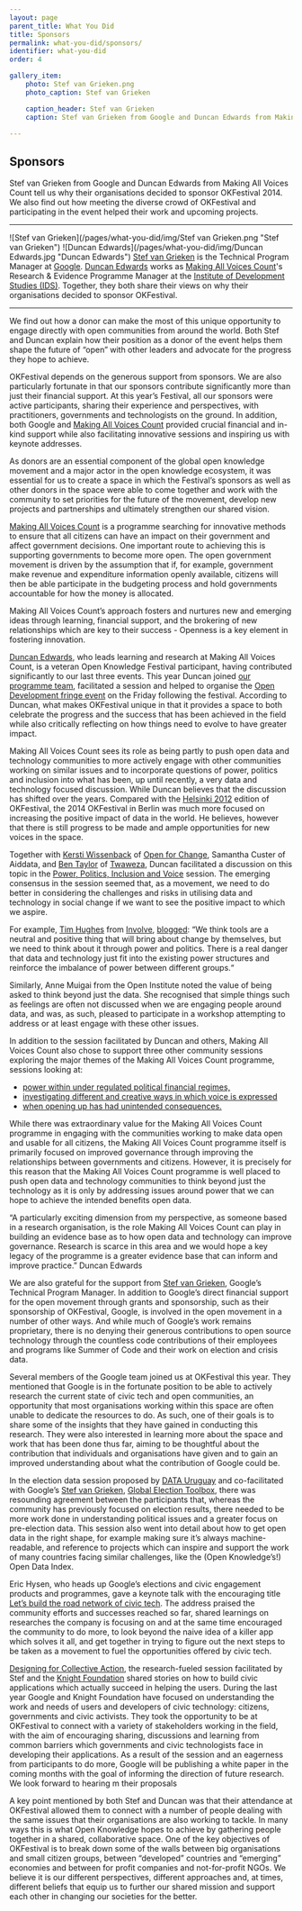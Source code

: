 ```yaml
---
layout: page
parent_title: What You Did
title: Sponsors
permalink: what-you-did/sponsors/
identifier: what-you-did
order: 4

gallery_item:
    photo: Stef van Grieken.png
    photo_caption: Stef van Grieken

    caption_header: Stef van Grieken
    caption: Stef van Grieken from Google and Duncan Edwards from Making All Voices Count tell us why their organisations decided to sponsor OKFestival 2014. We also find out how meeting the diverse crowd of OKFestival and participating in the event helped their work and upcoming projects.

---
```


## Sponsors

<span class="summary">Stef van Grieken from Google and Duncan Edwards from Making All Voices Count tell us why their organisations decided to sponsor OKFestival 2014. We also find out how meeting the diverse crowd of OKFestival and participating in the event helped their work and upcoming projects.</span>

---

![Stef van Grieken](/pages/what-you-did/img/Stef van Grieken.png "Stef van Grieken")
![Duncan Edwards](/pages/what-you-did/img/Duncan Edwards.jpg "Duncan Edwards")
[Stef van Grieken](https://twitter.com/stefvangrieken) is the Technical Program Manager at [Google](http://www.google.com/about/). [Duncan Edwards](https://twitter.com/duncan_ids) works as [Making All Voices Count](http://www.makingallvoicescount.org/)'s Research & Evidence Programme Manager at the [Institute of Development Studies (IDS)](http://www.ids.ac.uk/). Together, they both share their views on why their organisations decided to sponsor OKFestival.

---

We find out how a donor can make the most of this unique opportunity to engage directly with open communities from around the world. Both Stef and Duncan explain how their position as a donor of the event helps them shape the future of “open” with other leaders and advocate for the progress they hope to achieve.

OKFestival depends on the generous support from sponsors. We are also particularly fortunate in that our sponsors contribute significantly more than just their financial support. At this year’s Festival, all our sponsors were active participants, sharing their experience and perspectives, with practitioners, governments and technologists on the ground. In addition, both Google and [Making All Voices Count](http://www.makingallvoicescount.org/) provided crucial financial and in-kind support while also facilitating innovative sessions and inspiring us with keynote addresses.

As donors are an essential component of the global open knowledge movement and a major actor in the open knowledge ecosystem, it was essential for us to create a space in which the Festival’s sponsors as well as other donors in the space were able to come together and work with the community to set priorities for the future of the movement, develop new projects and partnerships and ultimately strengthen our shared vision.

[Making All Voices Count](http://www.makingallvoicescount.org/) is a programme searching for innovative methods to ensure that all citizens can have an impact on their government and affect government decisions. One important route to achieving this is supporting governments to become more open. The open government movement is driven by the assumption that if, for example,  government make revenue and expenditure information openly available, citizens will then be able participate in the budgeting process and hold governments accountable for how the money is allocated.

Making All Voices Count’s approach fosters and nurtures new and emerging ideas through learning, financial support, and the brokering of new relationships which are key to their success - Openness is a key element in fostering innovation.

[Duncan Edwards](https://twitter.com/duncan_ids), who leads learning and research at Making All Voices Count, is a veteran Open Knowledge Festival participant, having contributed significantly to our last three events. This year Duncan joined [our programme team](http://2014.okfestival.org/programme/programme-team/), facilitated a session and helped to organise the [Open Development fringe event](https://pad.okfn.org/p/Open_Development_Fringe_Event) on the Friday following the festival. According to Duncan, what makes OKFestival unique in that it provides a space to both celebrate the progress and the success that has been achieved in the field while also critically reflecting on how things need to evolve to have greater impact.

Making All Voices Count sees its role as being partly to push open data and technology communities to more actively engage with other communities working on similar issues and to incorporate questions of power, politics and inclusion into what has been, up until recently, a very data and technology focused discussion. While Duncan believes that the discussion has shifted over the years. Compared with the [Helsinki 2012](http://2012.okfestival.org/) edition of OKFestival, the 2014 OKFestival in Berlin was much more focused on increasing the positive impact of data in the world. He believes, however that there is still progress to be made and ample opportunities for new voices in the space.

Together with [Kersti Wissenback](https://twitter.com/KerstiRu) of [Open for Change](http://openforchange.info/), Samantha Custer of Aiddata, and [Ben Taylor](https://twitter.com/mtega) of [Twaweza](http://www.twaweza.org/), Duncan facilitated a discussion on this topic in the [Power, Politics, Inclusion and Voice](http://okfestival2014.sched.org/event/8af676d831253620b588527084acee88#.VA2_c2RdW28) session.  The emerging consensus in the session seemed  that, as a movement, we need to do better in considering the challenges and risks in utilising data and technology in social change if we want to see the positive impact to which we aspire.

For example, [Tim Hughes](https://twitter.com/TimJHughes) from [Involve](http://www.involve.org.uk/), [blogged](http://www.involve.org.uk/blog/2014/07/23/power-politics-and-open-government/): “We think tools are a neutral and positive thing that will bring about change by themselves, but we need to think about it through power and politics. There is a real danger that data and technology just fit into the existing power structures and reinforce the imbalance of power between different groups.“

Similarly, Anne Muigai from the Open Institute noted the value of being asked to think beyond just the data. She recognised that simple things such as feelings are often not discussed when we are engaging people around data, and was, as such, pleased to participate in a workshop attempting to address or at least engage with these other issues.

In addition to the session facilitated by Duncan and others, Making All Voices Count also chose to support three other community sessions exploring the major themes of the Making All Voices Count programme, sessions looking at:

* [power within under regulated political financial regimes,](http://okfestival2014.sched.org/event/3ff02054485a436cc089a929a43386b8#.VA3AL2RdW28)
* [investigating different and creative ways in which voice is expressed](http://okfestival2014.sched.org/event/9455ea1d99011f31a5b504d4a0b8dd87)
* [when opening up has had unintended consequences.](http://okfestival2014.sched.org/event/6ed9da1d659a08cec3932252e523631d)

While there was extraordinary value for the Making All Voices Count programme in engaging with the communities working to make data open and usable for all citizens, the Making All Voices Count programme itself is primarily focused on improved governance through improving the relationships between governments and citizens. However, it is precisely for this reason that the Making All Voices Count programme is well placed to push open data and technology communities to think beyond just the technology as it is only by addressing issues around power that we can hope to achieve the intended benefits open data.

“A particularly exciting dimension from my perspective, as someone based in a research organisation, is the role Making All Voices Count can play in building an evidence base as to how open data and technology can improve governance. Research is scarce in this area and we would hope a key legacy of the programme is a greater evidence base that can inform and improve practice.” Duncan Edwards

We are also grateful for the support from [Stef van Grieken](https://twitter.com/stefvangrieken), Google’s Technical Program Manager. In addition to Google’s direct financial support for the open movement through grants and sponsorship, such as their sponsorship of OKFestival, Google, is involved in the open movement in a number of other ways. And while much of Google’s work remains proprietary, there is no denying their generous contributions to open source technology through the countless code contributions of their employees and programs like Summer of Code and their work on election and crisis data.

Several members of the Google team joined us at OKFestival this year. They mentioned that Google is in the fortunate position to be able to actively research the current state of civic tech and open communities, an opportunity that most organisations working within this space are often unable to dedicate the resources to do. As such, one of their goals is to share some of the insights that they have gained in conducting this research. They were also interested in learning more about the space and work that has been done thus far, aiming to be thoughtful about the contribution that individuals and organisations have given and to gain an improved understanding about what the contribution of Google could be.

In the election data session proposed by [DATA Uruguay](http://datauy.org/) and co-facilitated with Google’s [Stef van Grieken](https://twitter.com/stefvangrieken), [Global Election Toolbox](http://sched.co/1tx4f1W), there was resounding agreement between the participants that, whereas the community has previously focused on election results, there needed to be more work done in understanding political issues and a greater focus on pre-election data. This session also went into detail about how to get open data in the right shape, for example making sure it’s always machine-readable, and reference to projects which can inspire and support the work of many countries facing similar challenges, like the (Open Knowledge’s!) Open Data Index.

Eric Hysen, who heads up Google’s elections and civic engagement products and programmes, gave a keynote talk with the encouraging title [Let’s build the road network of civic tech](https://medium.com/@EricHysen/lets-build-the-road-network-of-civic-tech-79427d968422). The address praised the community efforts and successes reached so far, shared learnings on researches the company is focusing on and at the same time encouraged the community to do more, to look beyond the naive idea of a killer app which solves it all, and get together in trying to figure out the next steps to be taken as a movement to fuel the opportunities offered by civic tech.

[Designing for Collective Action](http://sched.co/T1n56q), the research-fueled session facilitated by Stef and the [Knight Foundation](http://www.knightfoundation.org/) shared stories on how to build civic applications which actually succeed in helping the users. During the last year Google and Knight Foundation have focused on understanding the work and needs of users and developers of civic technology: citizens, governments and civic activists. They took the opportunity to be at OKFestival to connect with a variety of stakeholders working in the field, with the aim of encouraging sharing, discussions and learning from common barriers which governments and civic technologists face in developing their applications. As a result of the session and an eagerness from participants to do more, Google will be publishing a white paper in the coming months with the goal of informing the direction of future research. We look forward to hearing m their proposals

A key point mentioned by both Stef and Duncan was that their attendance at OKFestival allowed them to connect with a number of people dealing with the same issues that their organisations are also working to tackle. In many ways this is what Open Knowledge hopes to achieve by gathering people together in a shared, collaborative space. One of the key objectives of OKFestival is to break down some of the walls between big organisations and small citizen groups, between “developed” countries and “emerging” economies and between for profit companies and not-for-profit NGOs. We believe it is our different perspectives, different approaches and, at times, different beliefs that equip us to further our shared mission and support each other in changing our societies for the better.
